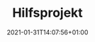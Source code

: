 ---
title: "Hilfsprojekt"
date: 2021-01-31T14:07:56+01:00
draft: false
menu:
  main:
    weight: 4
---